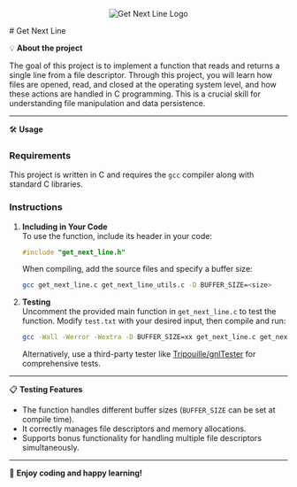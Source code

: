 <p align="center">
  <img src="https://user-images.githubusercontent.com/81205527/149212588-45d60d10-2e78-46c5-bf0c-0dc247464ad5.png" alt="Get Next Line Logo">
</p>
# Get Next Line

💡 **About the project**

The goal of this project is to implement a function that reads and returns a single line from a file descriptor. Through this project, you will learn how files are opened, read, and closed at the operating system level, and how these actions are handled in C programming. This is a crucial skill for understanding file manipulation and data persistence.

---

🛠️ **Usage**

### Requirements
This project is written in C and requires the `gcc` compiler along with standard C libraries.

### Instructions

1. **Including in Your Code**  
   To use the function, include its header in your code:  
   ```c
   #include "get_next_line.h"
   ```
   When compiling, add the source files and specify a buffer size:
   ```bash
   gcc get_next_line.c get_next_line_utils.c -D BUFFER_SIZE=<size>
   ```

2. **Testing**  
   Uncomment the provided main function in `get_next_line.c` to test the function. Modify `test.txt` with your desired input, then compile and run:  
   ```bash
   gcc -Wall -Werror -Wextra -D BUFFER_SIZE=xx get_next_line.c get_next_line_utils.c && ./a.out
   ```

   Alternatively, use a third-party tester like [Tripouille/gnlTester](https://github.com/Tripouille/gnlTester) for comprehensive tests.

---

📋 **Testing Features**

- The function handles different buffer sizes (`BUFFER_SIZE` can be set at compile time).  
- It correctly manages file descriptors and memory allocations.  
- Supports bonus functionality for handling multiple file descriptors simultaneously.

---

🎉 **Enjoy coding and happy learning!**
```s